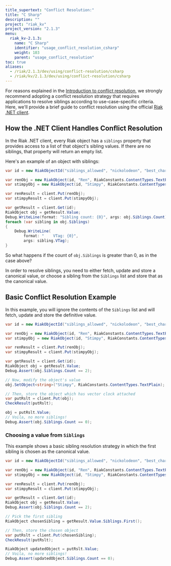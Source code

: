 ```yaml
---
title_supertext: "Conflict Resolution:"
title: "C Sharp"
description: ""
project: "riak_kv"
project_version: "2.1.3"
menu:
  riak_kv-2.1.3:
    name: "C Sharp"
    identifier: "usage_conflict_resolution_csharp"
    weight: 103
    parent: "usage_conflict_resolution"
toc: true
aliases:
  - /riak/2.1.3/dev/using/conflict-resolution/csharp
  - /riak/kv/2.1.3/dev/using/conflict-resolution/csharp
---
```


For reasons explained in the [Introduction to conflict resolution](/riak/kv/2.1.3/developing/usage/conflict-resolution), we strongly recommend adopting a conflict resolution strategy that requires applications to resolve siblings according to use-case-specific
criteria. Here, we'll provide a brief guide to conflict resolution using the
official [Riak .NET client][riak_dotnet_client].

## How the .NET Client Handles Conflict Resolution

In the Riak .NET client, every Riak object has a `siblings` property that
provides access to a list of that object's sibling values. If there are no
siblings, that property will return an empty list.

Here's an example of an object with siblings:

```csharp
var id = new RiakObjectId("siblings_allowed", "nickolodeon", "best_character");

var renObj = new RiakObject(id, "Ren", RiakConstants.ContentTypes.TextPlain);
var stimpyObj = new RiakObject(id, "Stimpy", RiakConstants.ContentTypes.TextPlain);

var renResult = client.Put(renObj);
var stimpyResult = client.Put(stimpyObj);

var getResult = client.Get(id);
RiakObject obj = getResult.Value;
Debug.WriteLine(format: "Sibling count: {0}", args: obj.Siblings.Count);
foreach (var sibling in obj.Siblings)
{
    Debug.WriteLine(
        format: "    VTag: {0}",
        args: sibling.VTag);
}
```

So what happens if the count of `obj.Siblings` is greater than 0, as in the case
above?

In order to resolve siblings, you need to either fetch, update and store a
canonical value, or choose a sibling from the `Siblings` list and store that as
the canonical value.

## Basic Conflict Resolution Example

In this example, you will ignore the contents of the `Siblings` list and will
fetch, update and store the definitive value.

```csharp
var id = new RiakObjectId("siblings_allowed", "nickolodeon", "best_character");

var renObj = new RiakObject(id, "Ren", RiakConstants.ContentTypes.TextPlain);
var stimpyObj = new RiakObject(id, "Stimpy", RiakConstants.ContentTypes.TextPlain);

var renResult = client.Put(renObj);
var stimpyResult = client.Put(stimpyObj);

var getResult = client.Get(id);
RiakObject obj = getResult.Value;
Debug.Assert(obj.Siblings.Count == 2);

// Now, modify the object's value
obj.SetObject<string>("Stimpy", RiakConstants.ContentTypes.TextPlain);

// Then, store the object which has vector clock attached
var putRslt = client.Put(obj);
CheckResult(putRslt);

obj = putRslt.Value;
// Voila, no more siblings!
Debug.Assert(obj.Siblings.Count == 0);
```

### Choosing a value from `Siblings`

This example shows a basic sibling resolution strategy in which the first
sibling is chosen as the canonical value.

```csharp
var id = new RiakObjectId("siblings_allowed", "nickolodeon", "best_character");

var renObj = new RiakObject(id, "Ren", RiakConstants.ContentTypes.TextPlain);
var stimpyObj = new RiakObject(id, "Stimpy", RiakConstants.ContentTypes.TextPlain);

var renResult = client.Put(renObj);
var stimpyResult = client.Put(stimpyObj);

var getResult = client.Get(id);
RiakObject obj = getResult.Value;
Debug.Assert(obj.Siblings.Count == 2);

// Pick the first sibling
RiakObject chosenSibling = getResult.Value.Siblings.First();

// Then, store the chosen object
var putRslt = client.Put(chosenSibling);
CheckResult(putRslt);

RiakObject updatedObject = putRslt.Value;
// Voila, no more siblings!
Debug.Assert(updatedObject.Siblings.Count == 0);
```


[riak_dotnet_client]: https://github.com/basho/riak-dotnet-client
